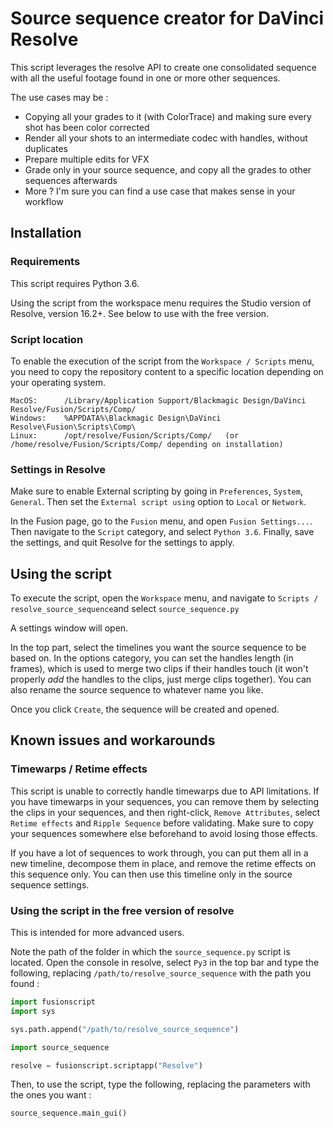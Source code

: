 # Source sequence creator for DaVinci Resolve

This script leverages the resolve API to create one consolidated sequence with all the useful 
footage found in one or more other sequences.

The use cases may be :

- Copying all your grades to it (with ColorTrace) and making sure every shot has been color corrected
- Render all your shots to an intermediate codec with handles, without duplicates
- Prepare multiple edits for VFX
- Grade only in your source sequence, and copy all the grades to other sequences afterwards
- More ? I'm sure you can find a use case that makes sense in your workflow

## Installation

### Requirements

This script requires Python 3.6.

Using the script from the workspace menu requires the Studio version of Resolve, version 16.2+. See below to use with the free version.

### Script location

To enable the execution of the script from the `Workspace / Scripts` menu, you need to copy the repository content to a specific location depending on your operating system.

```
MacOS:      /Library/Application Support/Blackmagic Design/DaVinci Resolve/Fusion/Scripts/Comp/
Windows:    %APPDATA%\Blackmagic Design\DaVinci Resolve\Fusion\Scripts\Comp\
Linux:      /opt/resolve/Fusion/Scripts/Comp/   (or /home/resolve/Fusion/Scripts/Comp/ depending on installation)
```

### Settings in Resolve

Make sure to enable External scripting by going in `Preferences`, `System`, `General`.
Then set the `External script using` option to `Local` or `Network`.

In the Fusion page, go to the `Fusion` menu, and open `Fusion Settings...`. 
Then navigate to the `Script` category, and select `Python 3.6`. 
Finally, save the settings, and quit Resolve for the settings to apply.

## Using the script

To execute the script, open the `Workspace` menu, and navigate to `Scripts / resolve_source_sequence`and select `source_sequence.py`

A settings window will open.

In the top part, select the timelines you want the source sequence to be based on.
In the options category, you can set the handles length (in frames), which is used to merge two clips if their handles touch (it won't properly _add_ the handles to the clips, just merge clips together). You can also rename the source sequence to whatever name you like.

Once you click `Create`, the sequence will be created and opened.

## Known issues and workarounds

### Timewarps / Retime effects

This script is unable to correctly handle timewarps due to API limitations. 
If you have timewarps in your sequences, you can remove them by selecting the clips in your sequences, and then right-click, `Remove Attributes`, select `Retime effects` and `Ripple Sequence` before validating. 
Make sure to copy your sequences somewhere else beforehand to avoid losing those effects.

If you have a lot of sequences to work through, you can put them all in a new timeline, decompose them in place, and remove the retime effects on this sequence only. 
You can then use this timeline only in the source sequence settings.

### Using the script in the free version of resolve

This is intended for more advanced users.

Note the path of the folder in which the `source_sequence.py` script is located.
Open the console in resolve, select `Py3` in the top bar and type the following, replacing `/path/to/resolve_source_sequence` with the path you found :

```python
import fusionscript
import sys

sys.path.append("/path/to/resolve_source_sequence")

import source_sequence

resolve = fusionscript.scriptapp("Resolve")
```

Then, to use the script, type the following, replacing the parameters with the ones you want :

```python
source_sequence.main_gui()
```


